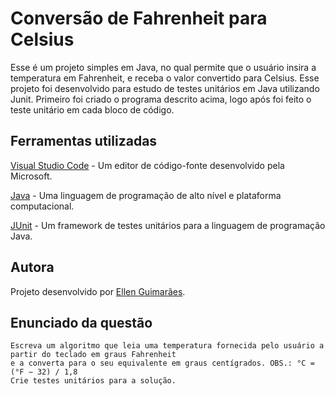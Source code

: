 # Conversão de Fahrenheit para Celsius 
Esse é um projeto simples em Java, no qual permite que o usuário insira a temperatura em Fahrenheit, e receba o valor convertido para Celsius. Esse projeto foi desenvolvido para estudo de testes unitários em Java utilizando Junit. Primeiro foi criado o programa descrito acima, logo após foi feito o teste unitário em cada bloco de código. 

## Ferramentas utilizadas

[Visual Studio Code](https://code.visualstudio.com)  - Um editor de código-fonte desenvolvido pela Microsoft.

[Java](https://www.java.com/pt-BR/)  - Uma linguagem de programação de alto nível e plataforma computacional.

[JUnit](https://junit.org/junit5/)  - Um framework de testes unitários para a linguagem de programação Java.

## Autora

Projeto desenvolvido por [Ellen Guimarães](https://github.com/EllenGui).

## Enunciado da questão 

```
Escreva um algoritmo que leia uma temperatura fornecida pelo usuário a partir do teclado em graus Fahrenheit
e a converta para o seu equivalente em graus centígrados. OBS.: °C = (°F − 32) / 1,8  
Crie testes unitários para a solução. 

```
